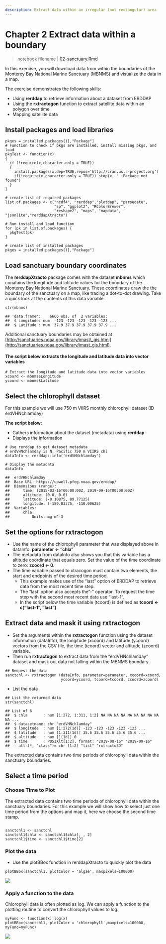 ```yaml
---
description: Extract data within an irregular (not rectangular) area
---
```


# Chapter 2 Extract data within a boundary

> notebook filename \| [02-sanctuary.Rmd](https://github.com/CoastWatch-WestCoast/r_code)

In this exercise, you will download data from within the boundaries of the Monterey Bay National Marine Sanctuary \(MBNMS\) and visualize the data in a map.

The exercise demonstrates the following skills:

* Using **rerddap** to retrieve information about a dataset from ERDDAP 
* Using the **rxtractogon** function to extract satellite data within an polygon over time 
* Mapping satellite data

##  Install packages and load libraries

```text
pkges = installed.packages()[,"Package"]
# Function to check if pkgs are installed, install missing pkgs, and load
pkgTest <- function(x)
{
  if (!require(x,character.only = TRUE))
  {
    install.packages(x,dep=TRUE,repos='http://cran.us.r-project.org')
    if(!require(x,character.only = TRUE)) stop(x, " :Package not found")
  }
}

# create list of required packages
list.of.packages <- c("ncdf4", "rerddap","plotdap", "parsedate", 
                      "sp", "ggplot2", "RColorBrewer", 
                      "reshape2", "maps", "mapdata", "jsonlite","rerddapXtracto")

# Run install and load function
for (pk in list.of.packages) {
  pkgTest(pk)
}

# create list of installed packages
pkges = installed.packages()[,"Package"]
```

##  Load sanctuary boundary coordinates

The **rerddapXtracto** package comes with the dataset **mbnms** which conatains the longitude and latitude values for the boundary of the Monterey Bay National Marine Sanctuary. These coordinates draw the the boundary of the sanctuary on a map, like tracing a dot-to-dot drawing. Take a quick look at the contents of this data variable.

```text
str(mbnms)
```

```text
## 'data.frame':    6666 obs. of  2 variables:
##  $ Longitude: num  -123 -123 -123 -123 -123 ...
##  $ Latitude : num  37.9 37.9 37.9 37.9 37.9 ...
```

Additional sanctuary boundaries may be obtained at   
[http://sanctuaries.noaa.gov/library/imast\_gis.html](http://sanctuaries.noaa.gov/library/imast_gis.html).

#### **The script below e**xtracts the longitude and latitude data into vector variables

```text
# Extract the longitude and latitude data into vector variables
xcoord <- mbnms$Longitude
ycoord <- mbnms$Latitude
```

##  Select the chlorophyll dataset

For this example we will use 750 m VIIRS monthly chlorophyll dataset \(ID erdVHNchlamday\)

**The script below:**

* Gathers information about the dataset \(metadata\) using **rerddap**
* Displays the information

```text
# Use rerddap to get dataset metadata 
# erdVHNchlamday is N. Pacific 750 m VIIRS chl
dataInfo <- rerddap::info('erdVHNchlamday') 

# Display the metadata 
dataInfo
```

```text
##  erdVHNchlamday 
##  Base URL: https://upwell.pfeg.noaa.gov/erddap/ 
##  Dimensions (range):  
##      time: (2015-03-16T00:00:00Z, 2019-09-16T00:00:00Z) 
##      altitude: (0.0, 0.0) 
##      latitude: (-0.10875, 89.77125) 
##      longitude: (-180.03375, -110.00625) 
##  Variables:  
##      chla: 
##          Units: mg m^-3
```

##  Set the options for rxtractogon

* Use the name of the chlorophyll parameter that was displayed above in dataInfo: **parameter &lt;- “chla”** 
* The metadata from dataInfo also shows you that this variable has a altitude coordinate that equals zero. Set the value of the time coordinate to zero: **zcoord &lt;- 0.** 
* The time variable passed to xtracogon must contain two elements, the start and endpoints of the desired time period.
  * This example makes use of the “last” option of ERDDAP to retrieve data from the most recent time step.
  * The “last’ option also accepts the”-" operator. To request the time step with the second most recent data use “last-1”.
  * In the script below the time variable \(tcoord\) is defined as **tcoord &lt;- c\(“last-1”, “last”\)**

##  Extract data and mask it using rxtractogon

* Set the arguments within the **rxtractogon** function using the dataset information \(dataInfo\), the longitude \(xcoord\) and latitude \(ycoord\) vectors from the CSV file, the time \(tcoord\) vector and altitude \(zcoord\) variable. 
* Then run **rxtractogon** to extract data from the “erdVHNchlamday” dataset and mask out data not falling within the MBNMS boundary.

```text
## Request the data
sanctchl <- rxtractogon (dataInfo, parameter=parameter, xcoord=xcoord, 
                         ycoord=ycoord, tcoord=tcoord, zcoord=zcoord)

```

* List the data

```text
## List the returned data
str(sanctchl)
```

```text
## List of 6
##  $ chla       : num [1:272, 1:311, 1:2] NA NA NA NA NA NA NA NA NA NA ...
##  $ datasetname: chr "erdVHNchlamday"
##  $ longitude  : num [1:272(1d)] -123 -123 -123 -123 -123 ...
##  $ latitude   : num [1:311(1d)] 35.6 35.6 35.6 35.6 35.6 ...
##  $ altitude   : num [1(1d)] 0
##  $ time       : POSIXlt[1:2], format: "2019-08-16" "2019-09-16"
##  - attr(*, "class")= chr [1:2] "list" "rxtracto3D"
```

The extracted data contains two time periods of chlorophyll data within the sanctuary boundaries.

## Select a time period

### Choose Time to Plot

The extracted data contains two time periods of chlorophyll data within the sanctuary boundaries. For this example we will show how to select just one time period from the options and map it, here we choose the second time stamp.

```text

sanctchl1 <- sanctchl
sanctchl1$chla <- sanctchl1$chla[, , 2]
sanctchl1$time <- sanctchl1$time[2]
```

###  Plot the data

* Use the plotBBox function in rerddapXtracto to quickly plot the data

```text
plotBBox(sanctchl1, plotColor = 'algae', maxpixels=100000)
```

![](../../.gitbook/assets/r_2.5.2.png)

### Apply a function to the data

Chlorophyll data is often plotted as log. We can apply a function to the plotting routine to convert the chlorophyll values to log. 

```text
myFunc <- function(x) log(x) 
plotBBox(sanctchl1, plotColor = 'chlorophyll',maxpixels=100000, myFunc=myFunc)
```

![](../../.gitbook/assets/r_2.5.2b.png)

